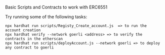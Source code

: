 Basic Scripts and Contracts to work with ERC6551

Try running some of the following tasks:

```shell
npx hardhat run scripts/Registy_Create_account.js  => to run the account creation
npx hardhat verify --network goerli <address> => to verify the contracts in the etherscan
npx hardhat run scripts/deployAccount.js --network goerli => to deploy any contract to goerli
```
